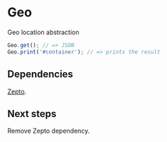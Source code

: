 Geo
===

Geo location abstraction

```javascript
Geo.get(); // => JSON
Geo.print('#container'); // => prints the result
```

Dependencies
----
[Zepto](http://zeptojs.com).

Next steps
----
Remove Zepto dependency.